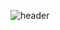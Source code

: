 ![header](https://capsule-render.vercel.app/api?type=Waving&color=0:EEFF00,100:a82da8&section=header&text=다함께찬찬찬!&fontSize=30px)
